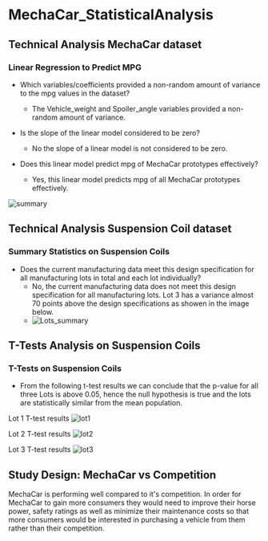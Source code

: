 # MechaCar_StatisticalAnalysis

## Technical Analysis MechaCar dataset
### Linear Regression to Predict MPG
- Which variables/coefficients provided a non-random amount of variance to the mpg values in the dataset?
	- The Vehicle_weight and Spoiler_angle variables provided a non-random amount of variance.
	
- Is the slope of the linear model considered to be zero?
	- No the slope of a linear model is not considered to be zero.

- Does this linear model predict mpg of MechaCar prototypes effectively?
	- Yes, this linear model predicts mpg of all MechaCar prototypes effectively.

![summary](https://user-images.githubusercontent.com/100486461/174520817-f5da4611-5b1c-49ee-8b73-e8f019b6306e.PNG)


## Technical Analysis Suspension Coil dataset
### Summary Statistics on Suspension Coils
- Does the current manufacturing data meet this design specification for all manufacturing lots in total and each lot individually?
	- No, the current manufacturing data does not meet this design specification for all manufacturing lots. Lot 3 has a variance almost 70 points above the design specifications as showen in the image below.
	- ![Lots_summary](https://user-images.githubusercontent.com/100486461/174520586-45ff3523-d60e-4c54-b4a5-a5cb77a45aeb.PNG)

## T-Tests Analysis on Suspension Coils
### T-Tests on Suspension Coils
- From the following t-test results we can conclude that the p-value for all three Lots is above 0.05, hence the null hypothesis is true and the lots are statistically similar from the mean population. 

Lot 1 T-test results
![lot1](https://user-images.githubusercontent.com/100486461/174521952-e7c95de9-5da8-48a3-b021-21e9dbd7ce65.PNG)


Lot 2 T-test results
![lot2](https://user-images.githubusercontent.com/100486461/174521960-5b41a9ae-a49c-44f9-94b7-a9cceb128d03.PNG)


Lot 3 T-test results
![lot3](https://user-images.githubusercontent.com/100486461/174521968-68e509db-3de7-4feb-b9b6-e6a54f60ee96.PNG)

## Study Design: MechaCar vs Competition
MechaCar is performing well compared to it's competition. In order for MechaCar to gain more consumers they would need to improve their horse power, safety ratings as well as minimize their maintenance costs so that more consumers would be interested in purchasing a vehicle from them rather than their competition. 




